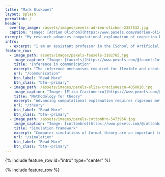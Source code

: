```yaml
---
title: "Mark Blokpoel"
layout: splash
permalink: /
header:
  overlay_image: /assets/images/pexels-adrien-olichon-2387532.jpg
  caption: "Image: [Adrien Olichon](https://www.pexels.com/@adrien-olichon-1257089?utm_content=attributionCopyText&utm_medium=referral&utm_source=pexels)"
excerpt: "My research advances computational explanation of cognition by developing **computational models of inference in human communication**, and by advancing **methodology for theory building and analysis**."
intro:
  - excerpt: "I am an assistant professor in the [School of Artificial Intelligence](https://www.ru.nl/courseguides/socsci/bachelor/artificial-intelligence/ai-department/who-we/) at the [Radboud University](https://www.ru.nl/) and member of the [Computational Cognitive Science](http://www.dcc.ru.nl/ccs/) group at the [Donders Institute for Brain, Cognition and Behaviour](https://www.ru.nl/donders/).<br/><br/>[About me](/about/){: .btn .btn--primary }"
feature_row:
  - image_path: assets/images/pexels-fauxels-3182765.jpg
    image_caption: "Image: [fauxels](https://www.pexels.com/@fauxels?utm_content=attributionCopyText&utm_medium=referral&utm_source=pexels)"
    title: "Inference in communication"
    excerpt: "The inference mechanisms required for flexible and creative communication are remarkably hard to computationally explain. By developing and analyzing computational-models of human communication, I make the limits of current computational understanding clear. A necessary step for advancing computational explanation of the hard problems in cognitive science."
    url: "/communication"
    btn_label: "Read More"
    btn_class: "btn--primary"
  - image_path: /assets/images/pexels-eliza-craciunescu-4058026.jpg
    image_caption: "Image: [Eliza Craciunescu](https://www.pexels.com/@eliza-craciunescu-2243791?utm_content=attributionCopyText&utm_medium=referral&utm_source=pexels)"
    title: "Methodology for theory"
    excerpt: "Advancing computational explanation requires rigorous methodology. Mathematical, formal tools, critical reflection and analyses are necessary. Making these available to everyone in our discipline, regardless of their background, is essential."
    url: "/theory"
    btn_label: "Read More"
    btn_class: "btn--primary"
  - image_path: /assets/images/pexels-cottonbro-5473956.jpg
    image_caption: "Image: [cottonbro](https://www.pexels.com/@cottonbro?utm_content=attributionCopyText&utm_medium=referral&utm_source=pexels)"
    title: "Simulation framework"
    excerpt: "Computer simulations of formal theory are an important tool to understand the consequences of theoretical assumptions. They supplement the theoretician's mind. A framework to help write interpretable, provably correct implementations of computational-level models contributes to robust and sustainable computational cognitive science."
    url: "/simulation"
    btn_label: "Read More"
    btn_class: "btn--primary"
---
```


{% include feature_row id="intro" type="center" %}

{% include feature_row %}
